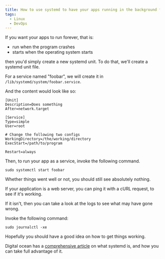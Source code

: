 ```yaml
---
title: How to use systemd to have your apps running in the background forever
tags:
  - Linux
  - DevOps
---
```


If you want your apps to run forever, that is:

- run when the program crashes
- starts when the operating system starts

then you'd simply create a new systemd unit. To do that, we'll create a systemd unit file.

For a service named "foobar", we will create it in `/lib/systemd/system/foobar.service`.

And the content would look like so:

```systemd
[Unit]
Description=Does something
After=network.target

[Service]
Type=simple
User=root

# Change the following two configs
WorkingDirectory=/the/working/directory
ExecStart=/path/to/program

Restart=always

```

Then, to run your app as a service, invoke the following command.

```shell
sudo systemctl start foobar
```

Whether things went well or not, you should still see absolutely nothing.

If your application is a web server, you can ping it with a cURL request, to see if it's working.

If it isn't, then you can take a look at the logs to see what may have gone wrong.

Invoke the following command:

```shell
sudo journalctl -xe
```

Hopefully you should have a good idea on how to get things working.

Digital ocean has a [comprehensive article](https://www.digitalocean.com/community/tutorials/understanding-systemd-units-and-unit-files) on what systemd is, and how you can take full advantage of it.
